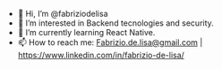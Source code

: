 - 👋 Hi, I’m @fabriziodelisa
- 👀 I’m interested in Backend tecnologies and security.
- 🌱 I’m currently learning React Native.
- 📫 How to reach me: Fabrizio.de.lisa@gmail.com | https://www.linkedin.com/in/fabrizio-de-lisa/

<!---
fabriziodelisa/fabriziodelisa is a ✨ special ✨ repository because its `README.md` (this file) appears on your GitHub profile.
You can click the Preview link to take a look at your changes.
--->
